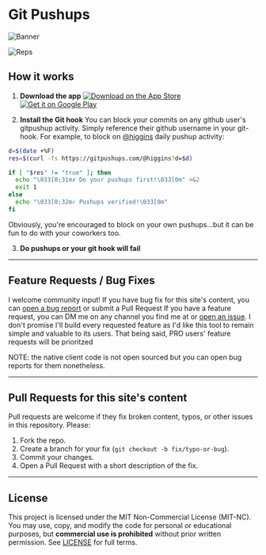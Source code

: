 # Git Pushups

![Banner](https://gitpushups.com/readmeBanner.png)

![Reps](https://gitpushups.com/repoBadge.svg?cacheBust=1)

## How it works

1. **Download the app**
   [![Download on the App Store](https://developer.apple.com/assets/elements/badges/download-on-the-app-store.svg)](https://apps.apple.com/us/app/git-pushups/id6747657596)
   [![Get it on Google Play](https://upload.wikimedia.org/wikipedia/commons/7/78/Google_Play_Store_badge_EN.svg)](https://play.google.com/store/apps/details?id=com.gitpushups.android)

2. **Install the Git hook**
   You can block your commits on any github user's gitpushup activity. Simply reference their github username in your git-hook.
   For example, to block on [@higgins](https://github.com/higgins) daily pushup activity:

```bash
d=$(date +%F)
res=$(curl -fs https://gitpushups.com/@higgins?d=$d)

if [ "$res" != "true" ]; then
  echo "\033[0;31m✗ Do your pushups first!\033[0m" >&2
  exit 1
else
  echo "\033[0;32m✓ Pushups verified!\033[0m"
fi
```

  Obviously, you're encouraged to block on your own pushups...but it can be fun to do with your coworkers too.

3. **Do pushups or your git hook will fail**

---

## Feature Requests / Bug Fixes

I welcome community input!
If you have bug fix for this site's content, you can [open a bug report](issues/new?template=bug_report.md) or submit a Pull Request
If you have a feature request, you can DM me on any channel you find me at or [open an issue](issues/new?template=feature_request.md). I don't promise I'll build every requested feature as I'd like this tool to remain simple and valuable to its users. That being said, PRO users' feature requests will be prioritzed

NOTE: the native client code is not open sourced but you can open bug reports for them nonetheless.

---

## Pull Requests for this site's content
Pull requests are welcome if they fix broken content, typos, or other issues in this repository. Please:
  1. Fork the repo.
  2. Create a branch for your fix (`git checkout -b fix/typo-or-bug`).
  3. Commit your changes.
  4. Open a Pull Request with a short description of the fix.

---

## License
This project is licensed under the MIT Non-Commercial License (MIT-NC).
You may use, copy, and modify the code for personal or educational purposes,
but **commercial use is prohibited** without prior written permission.
See [LICENSE](./LICENSE) for full terms.
